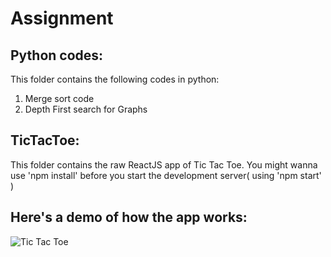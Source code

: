 # Assignment

## Python codes:
This folder contains the following codes in python:
1) Merge sort code
2) Depth First search for Graphs

## TicTacToe:
This folder contains the raw ReactJS app of Tic Tac Toe. You might wanna use 'npm install' before you start the development server( using 'npm start' )

## Here's a demo of how the app works:
![Tic Tac Toe](https://user-images.githubusercontent.com/44497960/140911003-be83afa9-eba7-4a72-9ef6-864780935d82.gif)
